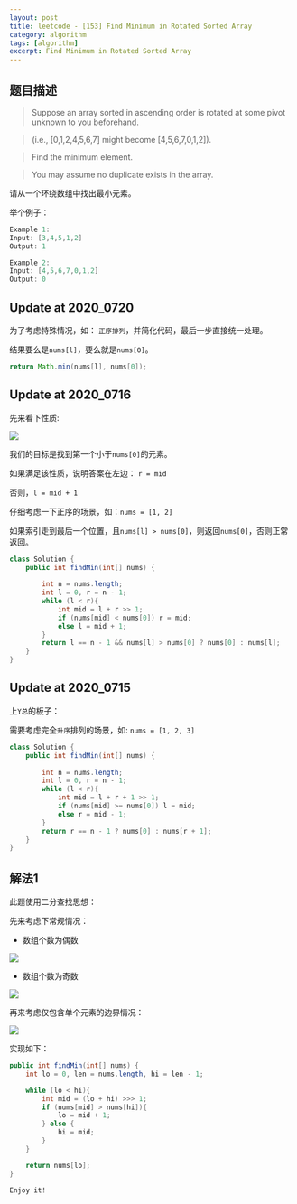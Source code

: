 ```yaml
---
layout: post
title: leetcode - [153] Find Minimum in Rotated Sorted Array
category: algorithm
tags: [algorithm]
excerpt: Find Minimum in Rotated Sorted Array
---
```


## 题目描述  

> Suppose an array sorted in ascending order is rotated at some pivot unknown to you beforehand.  

> (i.e.,  [0,1,2,4,5,6,7] might become  [4,5,6,7,0,1,2]).  

> Find the minimum element.  

> You may assume no duplicate exists in the array.  

请从一个环绕数组中找出最小元素。  


举个例子：  

``` java
Example 1:
Input: [3,4,5,1,2] 
Output: 1

Example 2:
Input: [4,5,6,7,0,1,2]
Output: 0
```

## Update at 2020_0720  

为了考虑特殊情况，如： `正序排列`，并简化代码，最后一步直接统一处理。    

结果要么是`nums[l]`，要么就是`nums[0]`。  

``` java
return Math.min(nums[l], nums[0]);
```



## Update at 2020_0716  

先来看下性质:  

![](https://yyc-images.oss-cn-beijing.aliyuncs.com/leetcode_153_key_2020_0716.png)  

我们的目标是找到第一个小于`nums[0]`的元素。  

如果满足该性质，说明答案在左边： `r = mid`  

否则，`l = mid + 1`  

仔细考虑一下正序的场景，如：`nums = [1, 2]`  

如果索引走到最后一个位置，且`nums[l] > nums[0]`，则返回`nums[0]`，否则正常返回。  

``` java
class Solution {
    public int findMin(int[] nums) {
        
        int n = nums.length;
        int l = 0, r = n - 1;
        while (l < r){
            int mid = l + r >> 1;
            if (nums[mid] < nums[0]) r = mid;
            else l = mid + 1;
        }
        return l == n - 1 && nums[l] > nums[0] ? nums[0] : nums[l];
    }
}
```



## Update at 2020_0715  

上`Y总`的板子：  

需要考虑完全`升序`排列的场景，如: `nums = [1, 2, 3]`  

``` java
class Solution {
    public int findMin(int[] nums) {
        
        int n = nums.length;
        int l = 0, r = n - 1;
        while (l < r){
            int mid = l + r + 1 >> 1;
            if (nums[mid] >= nums[0]) l = mid;
            else r = mid - 1;
        }
        return r == n - 1 ? nums[0] : nums[r + 1];
    }
}
```

## 解法1

此题使用二分查找思想：  

先来考虑下常规情况：  

- 数组个数为偶数  


![](https://yyc-images.oss-cn-beijing.aliyuncs.com/leetcode_153_even_condition.png)  

- 数组个数为奇数  

![](https://yyc-images.oss-cn-beijing.aliyuncs.com/leetcode_153_odd_condition.png)  


再来考虑仅包含单个元素的边界情况：   


![](https://yyc-images.oss-cn-beijing.aliyuncs.com/leetcode_153_border_condition.png)  


实现如下：  

``` java
public int findMin(int[] nums) {
    int lo = 0, len = nums.length, hi = len - 1;

    while (lo < hi){
        int mid = (lo + hi) >>> 1;
        if (nums[mid] > nums[hi]){
            lo = mid + 1;
        } else {
            hi = mid;
        }
    }

    return nums[lo];
}
```


`Enjoy it!`
